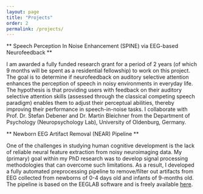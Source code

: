 ```yaml
---
layout: page
title: "Projects"
order: 2
permalink: /projects/
---
```


** Speech Perception In Noise Enhancement (SPINE) via EEG-based Neurofeedback **

I am awarded a fully funded research grant for a period of 2 years (of which 9 months will be spent as a residential fellowship) to work on this project. The goal is to determine if neurofeedback on auditory selective attention enhances the perception of speech in noisy environments in everyday life. The hypothesis is that providing users with feedback on their auditory selective attention skills (assessed through the classical competing speech paradigm) enables them to adjust their perceptual abilities, thereby improving their performance in speech-in-noise tasks.  I collaborate with Prof. Dr. Stefan Debener and Dr. Martin Bleichner from the Department of Psychology (Neuropsychology Lab), University of Oldenburg, Germany.

** Newborn EEG Artifact Removal (NEAR) Pipeline **

One of the challenges in studying human cognitive development is the lack of reliable neural feature extraction from noisy neuroimaging data. My (primary) goal within my PhD research was to develop signal processing methodologies that can overcome such limitations. As a result, I developed a fully automated preprocessing pipeline to remove/filter out artifacts from EEG collected from newborns of 0-4 days old and infants of 9-months old. The pipeline is based on the EEGLAB software and is freely available [here](https://github.com/vpKumaravel/NEAR). 
